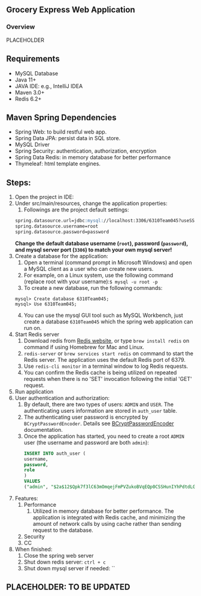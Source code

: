 ##  Grocery Express Web Application


### Overview
PLACEHOLDER

## Requirements

* MySQL Database
* Java 11+
* JAVA IDE: e.g., IntelliJ IDEA
* Maven 3.0+
* Redis 6.2+

## Maven Spring Dependencies
* Spring Web: to build restful web app.
* Spring Data JPA: persist data in SQL store.
* MySQL Driver
* Spring Security: authentication, authorization, encryption
* Spring Data Redis: in memory database for better performance
* Thymeleaf: html template engines.

## Steps:

1) Open the project in IDE:
2) Under src/main/resources, change the application properties:
   1) Followings are the project default settings: 
    ```md
    spring.datasource.url=jdbc:mysql://localhost:3306/6310Team045?useSSL=false
    spring.datasource.username=root
    spring.datasource.password=password
    ```
    __Change the default database username (`root`), password (`password`), and mysql server port (`3306`) to match your own mysql server!__
3) Create a database for the application:
    1) Open a terminal (command prompt in Microsoft Windows) and open a MySQL client as a user who can create new users. 
    2) For example, on a Linux system, use the following command (replace root with your username):``$ mysql -u root -p``
    3) To create a new database, run the following commands: 
   ```
   mysql> Create database 6310Team045;
   mysql> Use 6310Team045;
    ```
   4) You can use the mysql GUI tool such as MySQL Workbench, just create a database `6310Team045` which the spring web application can run on.
4) Start Redis server
   1) Download redis from [Redis website](https://redis.io/), or type `brew install redis` on command if using Homebrew for Mac and Linux.
   2) `redis-server` or `brew services start redis` on command to start the Redis server. The application uses the default Redis port of 6379.
   3) Use `redis-cli monitor` in a terminal window to log Redis requests.
   4) You can confirm the Redis cache is being utilized on repeated requests when there is no 'SET' invocation following the initial 'GET' request.
5) Run application
6) User authentication and authorization:
   1) By default, there are two types of users: ``ADMIN`` and ``USER``. The authenticating users information are stored in `auth_user` table.
   2) The authenticating user password is encrypted by `BCryptPasswordEncoder`. Details see [BCryptPasswordEncoder](https://docs.spring.io/spring-security/site/docs/current/api/org/springframework/security/crypto/bcrypt/BCryptPasswordEncoder.html) documentation.
   3) Once the application has started, you need to create a root ``ADMIN`` user (the username and password are both `admin`):
      ```sql
      INSERT INTO auth_user (
      username,
      password,
      role
      )
      VALUES
      ("admin", "$2a$12$Qpk7f3lC63mOmqejFmPVZukoBVqEQp0CSSHunIYhPdtdLGVxhxwdO","ADMIN");
      ```
7) Features:
   1) Performance
      1) Utilized in memory database for better performance. The application is integrated with Redis cache, and minimizing the amount of network calls by using cache rather than sending request to the database. 
   2) Security
   3) CC
8) When finished:
   1) Close the spring web server
   2) Shut down redis server: `ctrl + c`
   3) Shut down mysql server if needed: ``
## PLACEHOLDER: TO BE UPDATED
